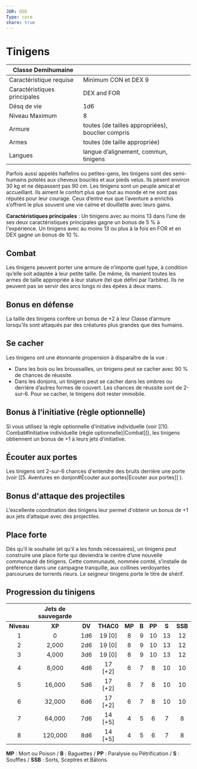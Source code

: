 ```yaml
---
JDR: OSE
Type: core
share: true
---
```

# Tinigens

| Classe Demihumaine |                                            |
| --------------- | ------------------------------------------ |
| Caractéristique requise    | Minimum CON et DEX 9               |
| Caractéristiques principales | DEX and FOR                                |
| Désq de vie        | 1d6                                        |
| Niveau Maximum   | 8                                          |
| Armure          | toutes (de tailles appropriées), bouclier compris |
| Armes         | toutes (de taille appropriée)                    |
| Langues       | langue d’alignement, commun, tinigens                |


Parfois aussi appelés halfelins ou petites-gens, les tinigens sont des semi-humains potelés aux cheveux bouclés et aux pieds velus. Ils pèsent environ 30 kg et ne dépassent pas 90 cm. Les tinigens sont un peuple amical et accueillant. Ils aiment le confort plus que tout au monde et ne sont pas réputés pour leur courage. Ceux d’entre eux que l’aventure a enrichis s’offrent le plus souvent une vie calme et douillette avec leurs gains.

**Caractéristiques principales** : Un tinigens avec au moins 13 dans l’une de ses deux caractéristiques principales gagne un bonus de 5 % à l'expérience. Un tinigens avec au moins 13 ou plus à la fois en FOR et en DEX gagne un bonus de 10 %.

## Combat
Les tinigens peuvent porter une armure de n’importe quel type, à condition qu’elle soit adaptée à leur petite taille. De même, ils manient toutes les armes de taille appropriée à leur stature (tel que défini par l’arbitre). Ils ne peuvent pas se servir des arcs longs ni des épées à deux mains.

## Bonus en défense
La taille des tinigens confère un bonus de +2 à leur Classe d’armure lorsqu’ils sont attaqués par des créatures plus grandes que des humains.

## Se cacher
Les tinigens ont une étonnante propension à disparaître de la vue :

- Dans les bois ou les broussailles, un tinigens peut se cacher avec 90 % de chances de réussite.
- Dans les donjons, un tinigens peut se cacher dans les ombres ou derrière d’autres formes de couvert. Les chances de réussite sont de 2-sur-6. Pour se cacher, le tinigens doit rester immobile.

## Bonus à l’initiative (règle optionnelle)
Si vous utilisez la règle optionnelle d'initiative individuelle (voir [[10. Combat#Initiative individuelle (règle optionnelle)|Combat]]), les tinigens obtiennent un bonus de +1 à leurs jets d'initiative.

## Écouter aux portes
Les tinigens ont 2-sur-6 chances d'entendre des bruits derrière une porte (voir [[5. Aventures en donjon#Écouter aux portes|Ecouter aux portes]] ).

## Bonus d'attaque des projectiles
L'excellente coordination des tinigens leur permet d'obtenir un bonus de +1 aux jets d’attaque avec des projectiles.

## Place forte
Dès qu’il le souhaite (et qu’il a les fonds nécessaires), un tinigens peut construire une place forte qui deviendra le centre d’une nouvelle communauté de tinigens. Cette communauté, nommée comté, s’installe de préférence dans une campagne tranquille, aux collines verdoyantes parcourues de torrents rieurs. Le seigneur tinigens porte le titre de shérif.

## Progression du tinigens

|       | Jets de sauvegarde |      |         |      |      |      |      |      |
| :---: | :-----------: | :--: | :-----: | :--: | :--: | :--: | :--: | :--: |
| **Niveau** |      **XP**       |  **DV**  |  **THAC0**  |  **MP**   |  **B**   |  **PP**   |  **S**   |  **SSB**   |
|   1   |       0       | 1d6  | 19 [0]  |  8   |  9   |  10  |  13  |  12  |
|   2   |     2,000     | 2d6  | 19 [0]  |  8   |  9   |  10  |  13  |  12  |
|   3   |     4,000     | 3d6  | 19 [0]  |  8   |  9   |  10  |  13  |  12  |
|   4   |     8,000     | 4d6  | 17 [+2] |  6   |  7   |  8   |  10  |  10  |
|   5   |    16,000     | 5d6  | 17 [+2] |  6   |  7   |  8   |  10  |  10  |
|   6   |    32,000     | 6d6  | 17 [+2] |  6   |  7   |  8   |  10  |  10  |
|   7   |    64,000     | 7d6  | 14 [+5] |  4   |  5   |  6   |  7   |  8   |
|   8   |    120,000    | 8d6  | 14 [+5] |  4   |  5   |  6   |  7   |  8   |

**MP** : Mort ou Poison / **B** : Baguettes / **PP** : Paralysie ou Pétrification / **S** : Souffles / **SSB** : Sorts, Sceptres et Bâtons.
